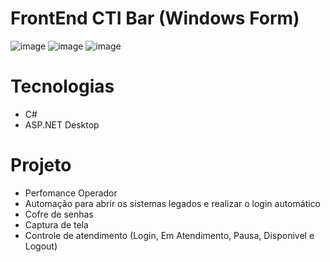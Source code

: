 # FrontEnd CTI Bar (Windows Form)

![image](https://github.com/Leeoonaam/FrontEnd_CTIBar/assets/97477931/86dfc84f-7394-4e4a-8cc8-8e9b0be5b1c5)
![image](https://github.com/Leeoonaam/FrontEnd_CTIBar/assets/97477931/1551cacd-20ce-47f5-9cef-cf230b5bcfe4)
![image](https://github.com/Leeoonaam/FrontEnd_CTIBar/assets/97477931/c5f5f12b-75ae-4a4e-ad99-9007a3398d3c)

# Tecnologias
- C#
- ASP.NET Desktop

# Projeto
- Perfomance Operador
- Automação para abrir os sistemas legados e realizar o login automático
- Cofre de senhas
- Captura de tela
- Controle de atendimento (Login, Em Atendimento, Pausa, Disponivel e Logout)
